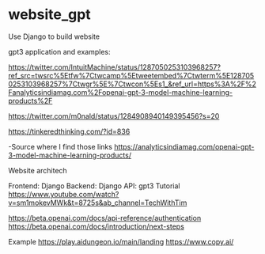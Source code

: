 # website_gpt
Use Django to build website


gpt3 application and examples:

https://twitter.com/IntuitMachine/status/1287050253103968257?ref_src=twsrc%5Etfw%7Ctwcamp%5Etweetembed%7Ctwterm%5E1287050253103968257%7Ctwgr%5E%7Ctwcon%5Es1_&ref_url=https%3A%2F%2Fanalyticsindiamag.com%2Fopenai-gpt-3-model-machine-learning-products%2F

https://twitter.com/m0nald/status/1284908940149395456?s=20

https://tinkeredthinking.com/?id=836


-Source where I find those links https://analyticsindiamag.com/openai-gpt-3-model-machine-learning-products/


Website architech

Frontend: Django
Backend: Django
API: gpt3
Tutorial 
https://www.youtube.com/watch?v=sm1mokevMWk&t=8725s&ab_channel=TechWithTim


https://beta.openai.com/docs/api-reference/authentication
https://beta.openai.com/docs/introduction/next-steps

Example
https://play.aidungeon.io/main/landing
https://www.copy.ai/

